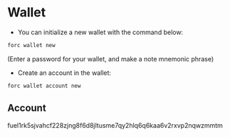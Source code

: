 # Wallet

- You can initialize a new wallet with the command below:

```bash
forc wallet new
```

(Enter a password for your wallet, and make a note mnemonic phrase)

- Create an account in the wallet:

```bash
forc wallet account new
```


## Account

fuel1rk5sjvahcf228zjng8f6d8jltusme7qy2hlq6q6kaa6v2rxvp2nqwzmmtm
